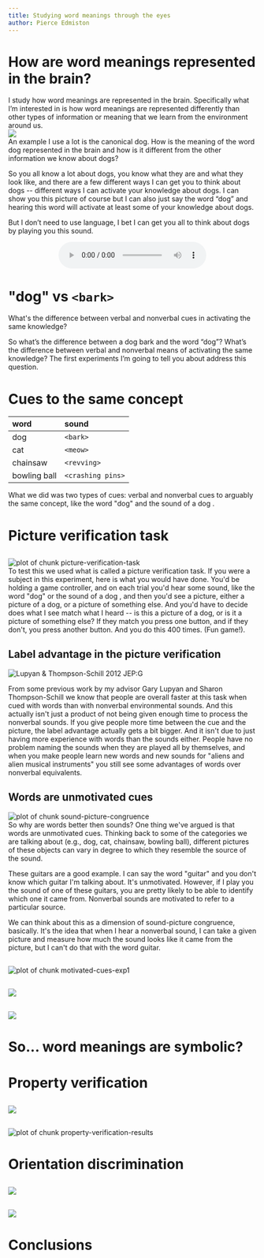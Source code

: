 ```yaml
---
title: Studying word meanings through the eyes
author: Pierce Edmiston
---
```


# How are word meanings represented in the brain?



<aside class="notes">
I study how word meanings are represented in the brain. Specifically what I’m interested in is how word meanings are represented differently than other types of information or meaning that we learn from the environment around us.
</aside>

<img src="figs/dog-1.png" style="display: block; margin: auto;" />

<aside class="notes">
An example I use a lot is the canonical dog. How is the meaning of the word dog represented in the brain and how is it different from the other information we know about dogs?

So you all know a lot about dogs, you know what they are and what they look like, and there are a few different ways I can get you to think about dogs -- different ways I can activate your knowledge about dogs. I can show you this picture of course but I can also just say the word “dog” and hearing this word will activate at least some of your knowledge about dogs.

But I don’t need to use language, I bet I can get you all to think about dogs by playing you this sound.
</aside>

<div style="text-align: center;">
  <audio src="http://sapir.psych.wisc.edu/meri/bark.wav" controls>
</div>

# "dog" vs `<bark>`

What's the difference between verbal and nonverbal cues in activating the same knowledge?

<aside class="notes">
So what’s the difference between a dog bark and the word “dog”? What’s the difference between verbal and nonverbal means of activating the same knowledge? The first experiments I’m going to tell you about address this question.
</aside>

# Cues to the same concept


|word         |sound             |
|:------------|:-----------------|
|dog          |`<bark>`          |
|cat          |`<meow>`          |
|chainsaw     |`<revving>`       |
|bowling ball |`<crashing pins>` |

<aside class="notes">
What we did was two types of cues: verbal and nonverbal cues to arguably the same concept, like the word "dog" and the sound of a dog <bark>.
</aside>

# Picture verification task

##

<img src="figs/picture-verification-task-1.png" title="plot of chunk picture-verification-task" alt="plot of chunk picture-verification-task" style="display: block; margin: auto;" />

<aside class="notes">
To test this we used what is called a picture verification task. If you were a subject in this experiment, here is what you would have done. You'd be holding a game controller, and on each trial you'd hear some sound, like the word "dog" or the sound of a dog <bark>, and then you'd see a picture, either a picture of a dog, or a picture of something else. And you'd have to decide does what I see match what I heard -- is this a picture of a dog, or is it a picture of something else? If they match you press one button, and if they don't, you press another button. And you do this 400 times. (Fun game!).
</aside>

## Label advantage in the picture verification

![Lupyan & Thompson-Schill 2012 JEP:G](img/lupyan_thompsonschill_2012_jepg/label_advantage.png)

<aside class="notes">
From some previous work by my advisor Gary Lupyan and Sharon Thompson-Schill we know that people are overall faster at this task when cued with words than with nonverbal environmental sounds. And this actually isn't just a product of not being given enough time to process the nonverbal sounds. If you give people more time between the cue and the picture, the label advantage actually gets a bit bigger. And it isn't due to just having more experience with words than the sounds either. People have no problem naming the sounds when they are played all by themselves, and when you make people learn new words and new sounds for "aliens and alien musical instruments" you still see some advantages of words over nonverbal equivalents.
</aside>

## Words are unmotivated cues

<img src="figs/sound-picture-congruence-1.png" title="plot of chunk sound-picture-congruence" alt="plot of chunk sound-picture-congruence" style="display: block; margin: auto;" />

<aside class="notes">
So why are words better then sounds? One thing we've argued is that words are unmotivated cues. Thinking back to some of the categories we are talking about (e.g., dog, cat, chainsaw, bowling ball), different pictures of these objects can vary in degree to which they resemble the source of the sound.

These guitars are a good example. I can say the word "guitar" and you don't know which guitar I'm talking about. It's unmotivated. However, if I play you the sound of one of these guitars, you are pretty likely to be able to identify which one it came from. Nonverbal sounds are motivated to refer to a particular source.

We can think about this as a dimension of sound-picture congruence, basically. It's the idea that when I hear a nonverbal sound, I can take a given picture and measure how much the sound looks like it came from the picture, but I can't do that with the word guitar.
</aside>

##

<img src="figs/motivated-cues-exp1-1.png" title="plot of chunk motivated-cues-exp1" alt="plot of chunk motivated-cues-exp1" style="display: block; margin: auto;" />

<aside class="notes">
</aside>

##

![](img/motivated-cues/exp2-simultaneous.jpg)

<aside class="notes">
</aside>

##

![](img/motivated-cues/exp3.jpg)

<aside class="notes">
</aside>

# So... word meanings are symbolic?

<aside class="notes">
</aside>

# Property verification

##

![](img/visual-knowledge/property-verification/trial-structure.png)

<aside class="notes">
</aside>

##

<img src="figs/property-verification-results-1.png" title="plot of chunk property-verification-results" alt="plot of chunk property-verification-results" style="display: block; margin: auto;" />

<aside class="notes">
</aside>

# Orientation discrimination

##

![](img/visual-knowledge/orientation-discrimination/trial-structure.png)

<aside class="notes">
</aside>

##

![](img/visual-knowledge/orientation-discrimination/results.png)

<aside class="notes">
</aside>

# Conclusions
